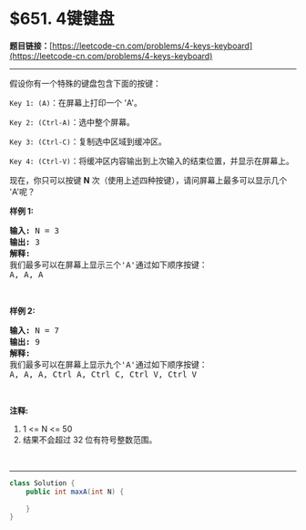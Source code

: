# $651. 4键键盘

**题目链接：**[https://leetcode-cn.com/problems/4-keys-keyboard](https://leetcode-cn.com/problems/4-keys-keyboard)

---

<div class="content__1Y2H">
 <div class="notranslate">
  <p>假设你有一个特殊的键盘包含下面的按键：</p> 
  <p><code>Key 1: (A)</code>：在屏幕上打印一个 'A'。</p> 
  <p><code>Key 2: (Ctrl-A)</code>：选中整个屏幕。</p> 
  <p><code>Key 3: (Ctrl-C)</code>：复制选中区域到缓冲区。</p> 
  <p><code>Key 4: (Ctrl-V)</code>：将缓冲区内容输出到上次输入的结束位置，并显示在屏幕上。</p> 
  <p>现在，你只可以按键 <strong>N</strong> 次（使用上述四种按键），请问屏幕上最多可以显示几个 'A'呢？</p> 
  <p><strong>样例 1:</strong></p> 
  <pre class="language-text"><strong>输入:</strong> N = 3
<strong>输出:</strong> 3
<strong>解释:</strong> 
我们最多可以在屏幕上显示三个'A'通过如下顺序按键：
A, A, A
</pre> 
  <p>&nbsp;</p> 
  <p><strong>样例 2:</strong></p> 
  <pre class="language-text"><strong>输入:</strong> N = 7
<strong>输出:</strong> 9
<strong>解释:</strong> 
我们最多可以在屏幕上显示九个'A'通过如下顺序按键：
A, A, A, Ctrl A, Ctrl C, Ctrl V, Ctrl V
</pre> 
  <p>&nbsp;</p> 
  <p><strong>注释:</strong></p> 
  <ol> 
   <li>1 &lt;= N &lt;= 50</li> 
   <li>结果不会超过 32 位有符号整数范围。</li> 
  </ol> 
  <p>&nbsp;</p> 
 </div>
</div>

---

```java
class Solution {
    public int maxA(int N) {
        
    }
}
```